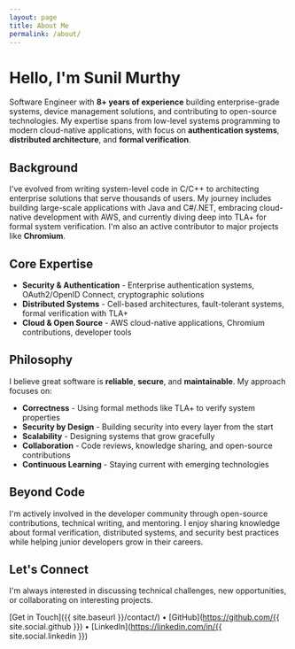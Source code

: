 ```yaml
---
layout: page
title: About Me
permalink: /about/
---
```


# Hello, I'm Sunil Murthy

Software Engineer with **8+ years of experience** building enterprise-grade systems, device management solutions, and contributing to open-source technologies. My expertise spans from low-level systems programming to modern cloud-native applications, with focus on **authentication systems**, **distributed architecture**, and **formal verification**.

## Background

I've evolved from writing system-level code in C/C++ to architecting enterprise solutions that serve thousands of users. My journey includes building large-scale applications with Java and C#/.NET, embracing cloud-native development with AWS, and currently diving deep into TLA+ for formal system verification. I'm also an active contributor to major projects like **Chromium**.

## Core Expertise

- **Security & Authentication** - Enterprise authentication systems, OAuth2/OpenID Connect, cryptographic solutions
- **Distributed Systems** - Cell-based architectures, fault-tolerant systems, formal verification with TLA+
- **Cloud & Open Source** - AWS cloud-native applications, Chromium contributions, developer tools

## Philosophy

I believe great software is **reliable**, **secure**, and **maintainable**. My approach focuses on:

- **Correctness** - Using formal methods like TLA+ to verify system properties
- **Security by Design** - Building security into every layer from the start
- **Scalability** - Designing systems that grow gracefully
- **Collaboration** - Code reviews, knowledge sharing, and open-source contributions
- **Continuous Learning** - Staying current with emerging technologies

## Beyond Code

I'm actively involved in the developer community through open-source contributions, technical writing, and mentoring. I enjoy sharing knowledge about formal verification, distributed systems, and security best practices while helping junior developers grow in their careers.

## Let's Connect

I'm always interested in discussing technical challenges, new opportunities, or collaborating on interesting projects.

[Get in Touch]({{ site.baseurl }}/contact/) • [GitHub](https://github.com/{{ site.social.github }}) • [LinkedIn](https://linkedin.com/in/{{ site.social.linkedin }})
